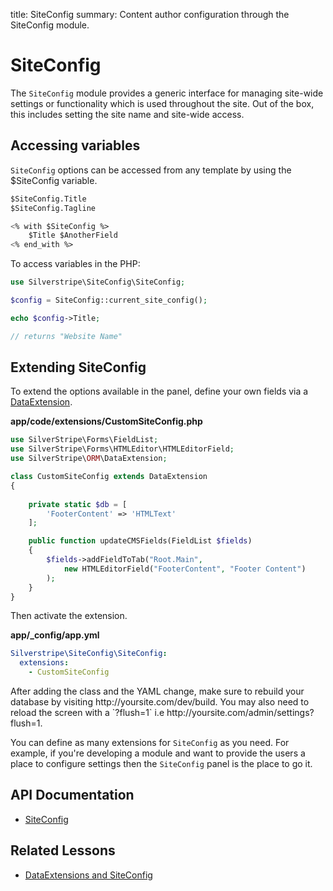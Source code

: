 title: SiteConfig
summary: Content author configuration through the SiteConfig module.

# SiteConfig

The `SiteConfig` module provides a generic interface for managing site-wide settings or functionality which is used 
throughout the site. Out of the box, this includes setting the site name and site-wide access.

## Accessing variables

`SiteConfig` options can be accessed from any template by using the $SiteConfig variable.


```ss
$SiteConfig.Title 
$SiteConfig.Tagline

<% with $SiteConfig %>
    $Title $AnotherField
<% end_with %>
```

To access variables in the PHP:


```php
use Silverstripe\SiteConfig\SiteConfig;

$config = SiteConfig::current_site_config(); 

echo $config->Title;

// returns "Website Name"
```

## Extending SiteConfig

To extend the options available in the panel, define your own fields via a [DataExtension](api:SilverStripe\ORM\DataExtension).

**app/code/extensions/CustomSiteConfig.php**


```php
use SilverStripe\Forms\FieldList;
use SilverStripe\Forms\HTMLEditor\HTMLEditorField;
use SilverStripe\ORM\DataExtension;

class CustomSiteConfig extends DataExtension 
{
    
    private static $db = [
        'FooterContent' => 'HTMLText'
    ];

    public function updateCMSFields(FieldList $fields) 
    {
        $fields->addFieldToTab("Root.Main", 
            new HTMLEditorField("FooterContent", "Footer Content")
        );
    }
}
```

Then activate the extension.

**app/_config/app.yml**


```yml
Silverstripe\SiteConfig\SiteConfig:
  extensions:
    - CustomSiteConfig
```

<div class="notice" markdown="1">
After adding the class and the YAML change, make sure to rebuild your database by visiting http://yoursite.com/dev/build.
You may also need to reload the screen with a `?flush=1` i.e http://yoursite.com/admin/settings?flush=1.
</div>

You can define as many extensions for `SiteConfig` as you need. For example, if you're developing a module and want to
provide the users a place to configure settings then the `SiteConfig` panel is the place to go it.

## API Documentation

* [SiteConfig](api:SilverStripe\SiteConfig\SiteConfig)


## Related Lessons
* [DataExtensions and SiteConfig](https://www.silverstripe.org/learn/lessons/v4/data-extensions-and-siteconfig-1)
